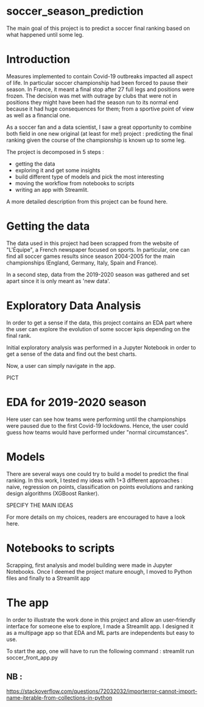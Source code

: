 # soccer_season_prediction
The main goal of this project is to predict a soccer final ranking based on what happened until some leg.

# Introduction

Measures implemented to contain Covid-19 outbreaks impacted all aspect of life. In particular soccer championship had been forced to pause their season. In France, it meant a final stop after 27 full legs and positions were frozen. The decision was met with outrage by clubs that were not in positions they might have been had the season run to its normal end because it had huge consequences for them; from a sportive point of view as well as a financial one.

As a soccer fan and a data scientist, I saw a great opportunity to combine both field in one new original (at least for me!) project : predicting the final ranking given the course of the championship is known up to some leg.

The project is decomposed in 5 steps :
- getting the data
- exploring it and get some insights
- build different type of models and pick the most interesting
- moving the workflow from notebooks to scripts 
- writing an app with Streamlit.

A more detailed description from this project can be found here.

# Getting the data

The data used in this project had been scrapped from the website of "L'Équipe", a French newspaper focused on sports.
In particular, one can find all soccer games results since season 2004-2005 for the main championships
(England, Germany, Italy, Spain and France).

In a second step, data from the 2019-2020 season was gathered and set apart since it is only meant as 'new data'.

# Exploratory Data Analysis

In order to get a sense if the data, this project contains an EDA part where the user can explore the 
evolution of some soccer kpis depending on the final rank.

Initial exploratory analysis was performed in a Jupyter Notebook in order to get a sense of the data and find out the 
best charts.

Now, a user can simply navigate in the app.

PICT

# EDA for 2019-2020 season

Here user can see how teams were performing until the championships were paused due to the first Covid-19 
lockdowns. Hence, the user could guess how teams would have performed under "normal circumstances".

# Models
There are several ways one could try to build a model to predict the final ranking. In this work, I tested my ideas
with 1+3 different approaches : naive, regression on points, classification on points evolutions and ranking design 
algorithms (XGBoost Ranker).

SPECIFY THE MAIN IDEAS

For more details on my choices, readers are encouraged to have a look here.

# Notebooks to scripts
Scrapping, first analysis and model building were made in Jupyter Notebooks. Once I deemed the project mature enough, I 
moved to Python files and finally to a Streamlit app 

# The app
In order to illustrate the work done in this project and allow an user-friendly interface for someone else to explore,
I made a Streamlit app. I designed it as a multipage app so that EDA and ML parts are independents but easy to use.

To start the app, one will have to run the following command : streamlit run soccer_front_app.py


## NB : 
https://stackoverflow.com/questions/72032032/importerror-cannot-import-name-iterable-from-collections-in-python